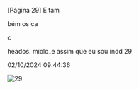[Página 29]
E
tam

bém
os ca

c

heados.
miolo_e assim que eu sou.indd 29

02/10/2024 09:44:36

![29](./img/page_29-01.jpg)
